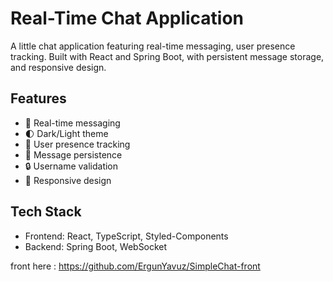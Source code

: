 # Real-Time Chat Application
A little chat application featuring real-time messaging, user presence tracking. Built with React and Spring Boot, with persistent message storage, and responsive design.

## Features
- 💬 Real-time messaging
- 🌓 Dark/Light theme
- 👥 User presence tracking
- 💾 Message persistence
- 🔒 Username validation
- 📱 Responsive design

## Tech Stack
- Frontend: React, TypeScript, Styled-Components
- Backend: Spring Boot, WebSocket

front here : https://github.com/ErgunYavuz/SimpleChat-front

